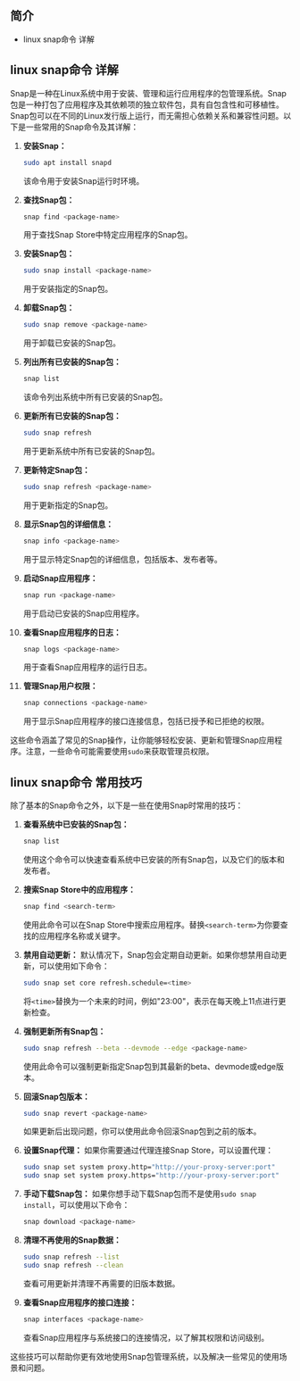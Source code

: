 ## 简介

+ linux snap命令 详解

## linux snap命令 详解

Snap是一种在Linux系统中用于安装、管理和运行应用程序的包管理系统。Snap包是一种打包了应用程序及其依赖项的独立软件包，具有自包含性和可移植性。Snap包可以在不同的Linux发行版上运行，而无需担心依赖关系和兼容性问题。以下是一些常用的Snap命令及其详解：

1. **安装Snap：**
   ```bash
   sudo apt install snapd
   ```
   该命令用于安装Snap运行时环境。

2. **查找Snap包：**
   ```bash
   snap find <package-name>
   ```
   用于查找Snap Store中特定应用程序的Snap包。

3. **安装Snap包：**
   ```bash
   sudo snap install <package-name>
   ```
   用于安装指定的Snap包。

4. **卸载Snap包：**
   ```bash
   sudo snap remove <package-name>
   ```
   用于卸载已安装的Snap包。

5. **列出所有已安装的Snap包：**
   ```bash
   snap list
   ```
   该命令列出系统中所有已安装的Snap包。

6. **更新所有已安装的Snap包：**
   ```bash
   sudo snap refresh
   ```
   用于更新系统中所有已安装的Snap包。

7. **更新特定Snap包：**
   ```bash
   sudo snap refresh <package-name>
   ```
   用于更新指定的Snap包。

8. **显示Snap包的详细信息：**
   ```bash
   snap info <package-name>
   ```
   用于显示特定Snap包的详细信息，包括版本、发布者等。

9. **启动Snap应用程序：**
   ```bash
   snap run <package-name>
   ```
   用于启动已安装的Snap应用程序。

10. **查看Snap应用程序的日志：**
    ```bash
    snap logs <package-name>
    ```
    用于查看Snap应用程序的运行日志。

11. **管理Snap用户权限：**
    ```bash
    snap connections <package-name>
    ```
    用于显示Snap应用程序的接口连接信息，包括已授予和已拒绝的权限。

这些命令涵盖了常见的Snap操作，让你能够轻松安装、更新和管理Snap应用程序。注意，一些命令可能需要使用`sudo`来获取管理员权限。

## linux snap命令 常用技巧

除了基本的Snap命令之外，以下是一些在使用Snap时常用的技巧：

1. **查看系统中已安装的Snap包：**
   ```bash
   snap list
   ```
   使用这个命令可以快速查看系统中已安装的所有Snap包，以及它们的版本和发布者。

2. **搜索Snap Store中的应用程序：**
   ```bash
   snap find <search-term>
   ```
   使用此命令可以在Snap Store中搜索应用程序。替换`<search-term>`为你要查找的应用程序名称或关键字。

3. **禁用自动更新：**
   默认情况下，Snap包会定期自动更新。如果你想禁用自动更新，可以使用如下命令：
   ```bash
   sudo snap set core refresh.schedule=<time>
   ```
   将`<time>`替换为一个未来的时间，例如"23:00"，表示在每天晚上11点进行更新检查。

4. **强制更新所有Snap包：**
   ```bash
   sudo snap refresh --beta --devmode --edge <package-name>
   ```
   使用此命令可以强制更新指定Snap包到其最新的beta、devmode或edge版本。

5. **回滚Snap包版本：**
   ```bash
   sudo snap revert <package-name>
   ```
   如果更新后出现问题，你可以使用此命令回滚Snap包到之前的版本。

6. **设置Snap代理：**
   如果你需要通过代理连接Snap Store，可以设置代理：
   ```bash
   sudo snap set system proxy.http="http://your-proxy-server:port"
   sudo snap set system proxy.https="http://your-proxy-server:port"
   ```

7. **手动下载Snap包：**
   如果你想手动下载Snap包而不是使用`sudo snap install`，可以使用以下命令：
   ```bash
   snap download <package-name>
   ```

8. **清理不再使用的Snap数据：**
   ```bash
   sudo snap refresh --list
   sudo snap refresh --clean
   ```
   查看可用更新并清理不再需要的旧版本数据。

9. **查看Snap应用程序的接口连接：**
   ```bash
   snap interfaces <package-name>
   ```
   查看Snap应用程序与系统接口的连接情况，以了解其权限和访问级别。

这些技巧可以帮助你更有效地使用Snap包管理系统，以及解决一些常见的使用场景和问题。